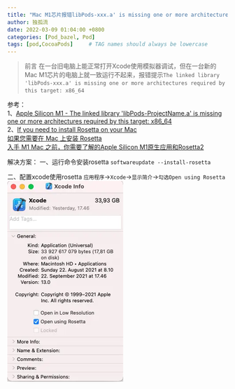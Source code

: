 ```yaml
---
title: "Mac M1芯片报错libPods-xxx.a' is missing one or more architectures required by this target: ..."
author: 独孤流
date: 2022-03-09 01:04:00 +0800
categories: [Pod_bazel, Pod]
tags: [pod,CocoaPods]     # TAG names should always be lowercase
---
```


> 前言
>  在一台旧电脑上能正常打开Xcode使用模拟器调试，但在一台新的Mac M1芯片的电脑上就一致运行不起来，报错提示`The linked library 'libPods-xxx.a' is missing one or more architectures required by this target: x86_64`


参考：\
 1、[Apple Silicon M1 - The linked library 'libPods-ProjectName.a' is missing one or more architectures required by this target: x86_64](https://stackoverflow.com/questions/65364886/react-native-on-apple-silicon-m1-the-linked-library-libpods-projectname-a-is)\
2、[If you need to install Rosetta on your Mac](https://support.apple.com/en-us/HT211861)\
[如果您需要在 Mac 上安装 Rosetta](https://support.apple.com/zh-cn/HT211861)\
[入手 M1 Mac 之前，你需要了解的Apple Silicon M1原生应用和Rosetta2](https://www.jianshu.com/p/d11a5705e423)

解决方案：
一、运行命令安装rosetta
`softwareupdate --install-rosetta`

二、配置xcode使用rosetta
`应用程序`->`Xcode`->`显示简介`->`勾选Open using Rosetta`
![image.png](/assets/img/pod/pod08-01.webp)


